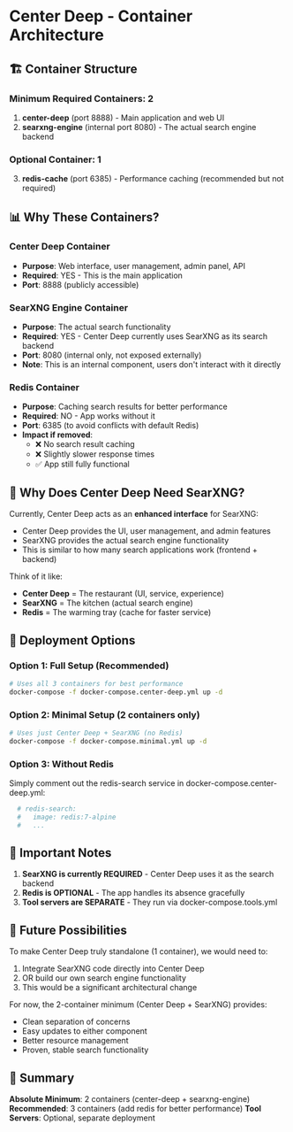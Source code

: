 # Center Deep - Container Architecture

## 🏗️ Container Structure

### **Minimum Required Containers: 2**

1. **center-deep** (port 8888) - Main application and web UI
2. **searxng-engine** (internal port 8080) - The actual search engine backend

### **Optional Container: 1**

3. **redis-cache** (port 6385) - Performance caching (recommended but not required)

## 📊 Why These Containers?

### **Center Deep Container**
- **Purpose**: Web interface, user management, admin panel, API
- **Required**: YES - This is the main application
- **Port**: 8888 (publicly accessible)

### **SearXNG Engine Container**  
- **Purpose**: The actual search functionality
- **Required**: YES - Center Deep currently uses SearXNG as its search backend
- **Port**: 8080 (internal only, not exposed externally)
- **Note**: This is an internal component, users don't interact with it directly

### **Redis Container**
- **Purpose**: Caching search results for better performance
- **Required**: NO - App works without it
- **Port**: 6385 (to avoid conflicts with default Redis)
- **Impact if removed**: 
  - ❌ No search result caching
  - ❌ Slightly slower response times
  - ✅ App still fully functional

## 🤔 Why Does Center Deep Need SearXNG?

Currently, Center Deep acts as an **enhanced interface** for SearXNG:
- Center Deep provides the UI, user management, and admin features
- SearXNG provides the actual search engine functionality
- This is similar to how many search applications work (frontend + backend)

Think of it like:
- **Center Deep** = The restaurant (UI, service, experience)
- **SearXNG** = The kitchen (actual search engine)
- **Redis** = The warming tray (cache for faster service)

## 🚀 Deployment Options

### Option 1: Full Setup (Recommended)
```bash
# Uses all 3 containers for best performance
docker-compose -f docker-compose.center-deep.yml up -d
```

### Option 2: Minimal Setup (2 containers only)
```bash
# Uses just Center Deep + SearXNG (no Redis)
docker-compose -f docker-compose.minimal.yml up -d
```

### Option 3: Without Redis
Simply comment out the redis-search service in docker-compose.center-deep.yml:
```yaml
  # redis-search:
  #   image: redis:7-alpine
  #   ...
```

## 📝 Important Notes

1. **SearXNG is currently REQUIRED** - Center Deep uses it as the search backend
2. **Redis is OPTIONAL** - The app handles its absence gracefully
3. **Tool servers are SEPARATE** - They run via docker-compose.tools.yml

## 🔮 Future Possibilities

To make Center Deep truly standalone (1 container), we would need to:
1. Integrate SearXNG code directly into Center Deep
2. OR build our own search engine functionality
3. This would be a significant architectural change

For now, the 2-container minimum (Center Deep + SearXNG) provides:
- Clean separation of concerns
- Easy updates to either component
- Better resource management
- Proven, stable search functionality

## 🎯 Summary

**Absolute Minimum**: 2 containers (center-deep + searxng-engine)
**Recommended**: 3 containers (add redis for better performance)
**Tool Servers**: Optional, separate deployment